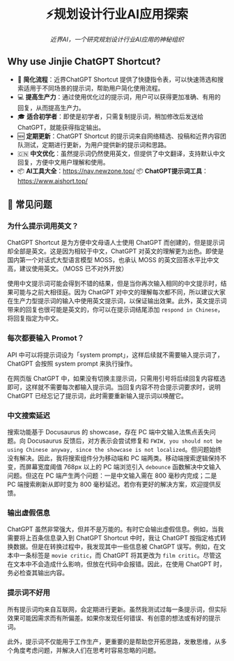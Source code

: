 <h1 align="center">
⚡️规划设计行业AI应用探索
</h1>
<p align="center">
    <em>近界AI，一个研究规划设计行业AI应用的神秘组织</em>
</p>

## Why use Jinjie ChatGPT Shortcut?

- 🚀 **简化流程**：近界ChatGPT Shortcut 提供了快捷指令表，可以快速筛选和搜索适用于不同场景的提示词，帮助用户简化使用流程。
- 💻 **提高生产力**：通过使用优化过的提示词，用户可以获得更加准确、有用的回复，从而提高生产力。
- 🎓 **适合初学者**：即使是初学者，只需复制提示词，稍加修改后发送给 ChatGPT，就能获得指定输出。
- 🆕 **定期更新**：ChatGPT Shortcut 的提示词来自网络精选、投稿和近界内容团队测试，定期进行更新，为用户提供新的提示词和思路。
- 🇨🇳 **中文优化**：虽然提示词仍然使用英文，但提供了中文翻译，支持默认中文回复，方便中文用户理解和使用。
- 📦 **AI工具大全**：<https://nav.newzone.top/>  📦 **ChatGPT提示词工具**：<https://www.aishort.top/>

## 🤔 常见问题

### 为什么提示词用英文？

ChatGPT Shortcut 是为方便中文母语人士使用 ChatGPT 而创建的，但是提示词却全部是英文。这是因为相较于中文，ChatGPT 对英文的理解更为出色。即使是国内第一个对话式大型语言模型 MOSS，也承认 MOSS 的英文回答水平比中文高，建议使用英文。（MOSS 已不对外开放）

使用中文提示词可能会得到不错的结果，但是当你再次输入相同的中文提示时，结果可能与之前大相径庭。因为 ChatGPT 对中文的理解每次都不同，所以建议大家在生产力型提示词的输入中使用英文提示词，以保证输出效果。此外，英文提示词带来的回复也很可能是英文的，你可以在提示词结尾添加 `respond in Chinese`，将回复指定为中文。

### 每次都要输入 Promot？

API 中可以将提示词设为「system prompt」，这样后续就不需要输入提示词了，ChatGPT 会按照 system prompt 来执行操作。

在网页版 ChatGPT 中，如果没有切换主提示词，只需用引号将后续回复内容框选即可，这样就不需要每次都输入提示词。当回复内容不符合提示词要求时，说明 ChatGPT 已经忘记了提示词，此时需要重新输入提示词以唤醒它。

### 中文搜索延迟

搜索功能基于 Docusaurus 的 showcase，存在 PC 端中文输入法焦点丢失问题。向 Docusaurus 反馈后，对方表示会尝试修复和 `FWIW, you should not be using Chinese anyway, since the showcase is not localized`。但问题始终没有解决。因此，我将搜索组件分为移动端和 PC 端两类。移动端搜索逻辑保持不变，而屏幕宽度阈值 768px 以上的 PC 端浏览引入 `debounce` 函数解决中文输入问题。但这在 PC 端产生两个问题：一是中文输入需在 800 毫秒内完成；二是 PC 端搜索刷新从即时变为 800 毫秒延迟。若你有更好的解决方案，欢迎提供反馈。

### 输出虚假信息

ChatGPT 虽然非常强大，但并不是万能的。有时它会输出虚假信息。例如，当我需要将上百条信息录入到 ChatGPT Shortcut 中时，我让 ChatGPT 按指定格式转换数据。但是在转换过程中，我发现其中一些信息被 ChatGPT 误写。例如，在文本中一条标签是 `movie critic`，而 ChatGPT 将其更改为 `film critic`。尽管这在文本中不会造成什么影响，但放在代码中会报错。因此，在使用 ChatGPT 时，务必检查其输出内容。

### 提示词不好用

所有提示词均来自互联网，会定期进行更新。虽然我测试过每一条提示词，但实际效果可能因需求而有所偏差。如果你发现任何错误、有创意的想法或有好的提示词。

此外，提示词不仅能用于工作生产，更重要的是帮助您开拓思路，发散思维，从多个角度考虑问题，并解决人们在思考时容易忽略的问题。
